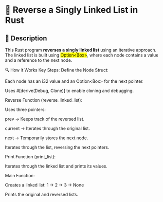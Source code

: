 # 📌 Reverse a Singly Linked List in Rust

## 🚀 Description
This Rust program **reverses a singly linked list** using an iterative approach. 
The linked list is built using <mark>Option<Box<Node>></mark>, where each node contains a value and a reference to the next node.

🔍 How It Works
Key Steps:
Define the Node Struct:

Each node has an i32 value and an Option<Box<Node>> for the next pointer.

Uses #[derive(Debug, Clone)] to enable cloning and debugging.

Reverse Function (reverse_linked_list):

Uses three pointers:

prev → Keeps track of the reversed list.

current → Iterates through the original list.

next → Temporarily stores the next node.

Iterates through the list, reversing the next pointers.

Print Function (print_list):

Iterates through the linked list and prints its values.

Main Function:

Creates a linked list: 1 -> 2 -> 3 -> None

Prints the original and reversed lists.

